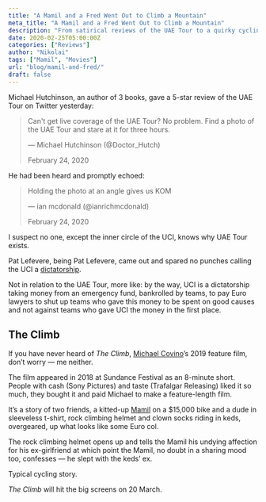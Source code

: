 ```yaml
---
title: "A Mamil and a Fred Went Out to Climb a Mountain"
meta_title: "A Mamil and a Fred Went Out to Climb a Mountain"
description: "From satirical reviews of the UAE Tour to a quirky cycling-themed indie film, here's a commentary on pro racing’s absurdities and the hidden gems in cycling culture."
date: 2020-02-25T05:00:00Z
categories: ["Reviews"]
author: "Nikolai"
tags: ["Mamil", "Movies"]
url: "blog/mamil-and-fred/"
draft: false
---
```


Michael Hutchinson, an author of 3 books, gave a 5-star review of the UAE Tour on Twitter yesterday:

> Can't get live coverage of the UAE Tour? No problem. Find a photo of the UAE Tour and stare at it for three hours.
>
> — Michael Hutchinson (@Doctor_Hutch)
>
>  
>
> February 24, 2020

He had been heard and promptly echoed:

> Holding the photo at an angle gives us KOM
>
> — ian mcdonald (@ianrichmcdonald)
>
>  
>
> February 24, 2020

I suspect no one, except the inner circle of the UCI, knows why UAE Tour exists.

Pat Lefevere, being Pat Lefevere, came out and spared no punches calling the UCI a [dictatorship](https://www.mbs.news/a/2020/02/lefevere-lashes-out-at-uci-cycling-is-nothing-less-than-a-dictatorship.html).

Not in relation to the UAE Tour, more like: by the way, UCI is a dictatorship taking money from an emergency fund, bankrolled by teams, to pay Euro lawyers to shut up teams who gave this money to be spent on good causes and not against teams who gave UCI the money in the first place.

## The Climb

If you have never heard of *The Climb*, [Michael Covino](https://www.focusfeatures.com/kicks/bio/mikecovino_bio)’s 2019 feature film, don’t worry — me neither.

The film appeared in 2018 at Sundance Festival as an 8-minute short. People with cash (Sony Pictures) and taste (Trafalgar Releasing) liked it so much, they bought it and paid Michael to make a feature-length film.

It’s a story of two friends, a kitted-up [Mamil](https://www.mja.com.au/journal/2018/209/11/emergence-and-characteristics-australian-mamil) on a $15,000 bike and a dude in sleeveless t-shirt, rock climbing helmet and clown socks riding in keds, overgeared, up what looks like some Euro col.

The rock climbing helmet opens up and tells the Mamil his undying affection for his ex-girlfriend at which point the Mamil, no doubt in a sharing mood too, confesses — he slept with the keds’ ex.

Typical cycling story.

*The Climb* will hit the big screens on 20 March.